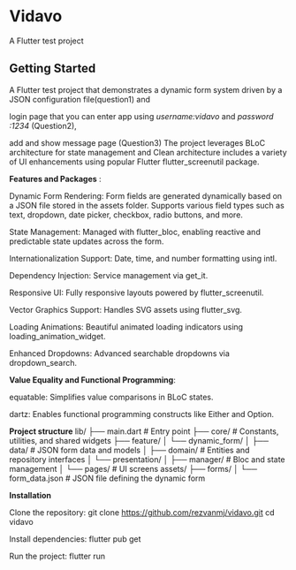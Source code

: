# Vidavo

A Flutter test project

## Getting Started

A Flutter test project that demonstrates a dynamic form system driven by a JSON configuration file(question1) and

login page that you can enter app using _username:vidavo_ and _password :1234_ (Question2),

 add and show message page (Question3)
The project leverages BLoC architecture for state management and Clean architecture includes a variety of UI enhancements using popular Flutter flutter_screenutil package.


**Features and Packages** :

Dynamic Form Rendering:
Form fields are generated dynamically based on a JSON file stored in the assets folder. Supports various field types such as text, dropdown, date picker, checkbox, radio buttons, and more.

State Management:
Managed with flutter_bloc, enabling reactive and predictable state updates across the form.


Internationalization Support:
Date, time, and number formatting using intl.

Dependency Injection:
Service management via get_it.

Responsive UI:
Fully responsive layouts powered by flutter_screenutil.

Vector Graphics Support:
Handles SVG assets using flutter_svg.

Loading Animations:
Beautiful animated loading indicators using loading_animation_widget.

Enhanced Dropdowns:
Advanced searchable dropdowns via dropdown_search.


**Value Equality and Functional Programming**:

equatable: Simplifies value comparisons in BLoC states.

dartz: Enables functional programming constructs like Either and Option.



**Project structure**
lib/
├── main.dart                  # Entry point
├── core/                      # Constants, utilities, and shared widgets
├── feature/
│   └── dynamic_form/
│       ├── data/              # JSON form data and models
│       ├── domain/            # Entities and repository interfaces
│       └── presentation/
│           ├── manager/       # Bloc and state management
│           └── pages/         # UI screens
assets/
├── forms/
│   └── form_data.json          # JSON file defining the dynamic form



**Installation**

Clone the repository:
git clone https://github.com/rezvanmj/vidavo.git
cd vidavo


Install dependencies:
flutter pub get


Run the project:
flutter run

